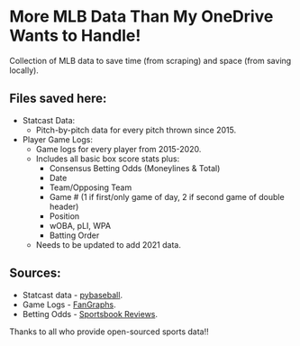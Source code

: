 # More MLB Data Than My OneDrive Wants to Handle!
Collection of MLB data to save time (from scraping) and space (from saving locally).

## Files saved here:
* Statcast Data:
  *  Pitch-by-pitch data for every pitch thrown since 2015.
* Player Game Logs:
  * Game logs for every player from 2015-2020.
  * Includes all basic box score stats plus:
    * Consensus Betting Odds (Moneylines & Total)
    * Date
    * Team/Opposing Team
    * Game # (1 if first/only game of day, 2 if second game of double header)
    * Position
    * wOBA, pLI, WPA
    * Batting Order
  * Needs to be updated to add 2021 data.

## Sources:
* Statcast data - [pybaseball](https://github.com/jldbc/pybaseball).
* Game Logs - [FanGraphs](https://www.fangraphs.com/).
* Betting Odds - [Sportsbook Reviews](https://www.sportsbookreviewsonline.com/index.htm).

Thanks to all who provide open-sourced sports data!!

